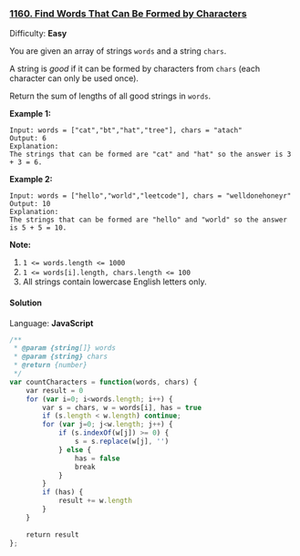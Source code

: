 ### [1160\. Find Words That Can Be Formed by Characters](https://leetcode.com/problems/find-words-that-can-be-formed-by-characters/)

Difficulty: **Easy**


You are given an array of strings `words` and a string `chars`.

A string is _good_ if it can be formed by characters from `chars` (each character can only be used once).

Return the sum of lengths of all good strings in `words`.

**Example 1:**

```
Input: words = ["cat","bt","hat","tree"], chars = "atach"
Output: 6
Explanation: 
The strings that can be formed are "cat" and "hat" so the answer is 3 + 3 = 6.
```

**Example 2:**

```
Input: words = ["hello","world","leetcode"], chars = "welldonehoneyr"
Output: 10
Explanation: 
The strings that can be formed are "hello" and "world" so the answer is 5 + 5 = 10.
```

**Note:**

1.  `1 <= words.length <= 1000`
2.  `1 <= words[i].length, chars.length <= 100`
3.  All strings contain lowercase English letters only.


#### Solution

Language: **JavaScript**

```javascript
/**
 * @param {string[]} words
 * @param {string} chars
 * @return {number}
 */
var countCharacters = function(words, chars) {
    var result = 0
    for (var i=0; i<words.length; i++) {
        var s = chars, w = words[i], has = true
        if (s.length < w.length) continue;
        for (var j=0; j<w.length; j++) {
            if (s.indexOf(w[j]) >= 0) {
                s = s.replace(w[j], '')
            } else {
                has = false
                break
            }
        }
        if (has) {
            result += w.length
        }
    }
    
    return result
};
```